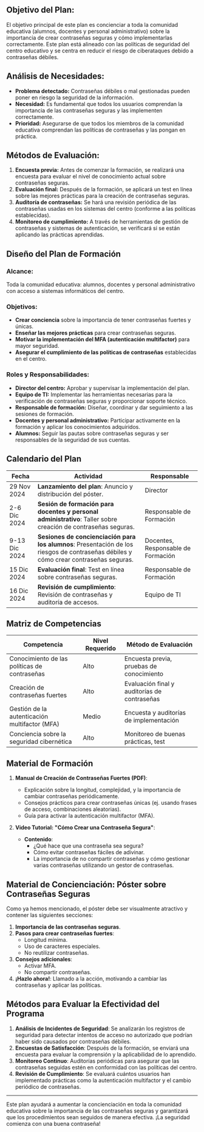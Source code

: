 ## Objetivo del Plan:
El objetivo principal de este plan es concienciar a toda la comunidad educativa (alumnos, docentes y personal administrativo) sobre la importancia de crear contraseñas seguras y cómo implementarlas correctamente. Este plan está alineado con las políticas de seguridad del centro educativo y se centra en reducir el riesgo de ciberataques debido a contraseñas débiles.

## Análisis de Necesidades:
- **Problema detectado:** Contraseñas débiles o mal gestionadas pueden poner en riesgo la seguridad de la información.
- **Necesidad:** Es fundamental que todos los usuarios comprendan la importancia de las contraseñas seguras y las implementen correctamente.
- **Prioridad:** Asegurarse de que todos los miembros de la comunidad educativa comprendan las políticas de contraseñas y las pongan en práctica.

## Métodos de Evaluación:
1. **Encuesta previa:** Antes de comenzar la formación, se realizará una encuesta para evaluar el nivel de conocimiento actual sobre contraseñas seguras.
2. **Evaluación final:** Después de la formación, se aplicará un test en línea sobre las mejores prácticas para la creación de contraseñas seguras.
3. **Auditoría de contraseñas:** Se hará una revisión periódica de las contraseñas usadas en los sistemas del centro (conforme a las políticas establecidas).
4. **Monitoreo de cumplimiento:** A través de herramientas de gestión de contraseñas y sistemas de autenticación, se verificará si se están aplicando las prácticas aprendidas.

## Diseño del Plan de Formación

### Alcance:
Toda la comunidad educativa: alumnos, docentes y personal administrativo con acceso a sistemas informáticos del centro.

### Objetivos:
- **Crear conciencia** sobre la importancia de tener contraseñas fuertes y únicas.
- **Enseñar las mejores prácticas** para crear contraseñas seguras.
- **Motivar la implementación del MFA (autenticación multifactor)** para mayor seguridad.
- **Asegurar el cumplimiento de las políticas de contraseñas** establecidas en el centro.

### Roles y Responsabilidades:
- **Director del centro:** Aprobar y supervisar la implementación del plan.
- **Equipo de TI:** Implementar las herramientas necesarias para la verificación de contraseñas seguras y proporcionar soporte técnico.
- **Responsable de formación:** Diseñar, coordinar y dar seguimiento a las sesiones de formación.
- **Docentes y personal administrativo:** Participar activamente en la formación y aplicar los conocimientos adquiridos.
- **Alumnos:** Seguir las pautas sobre contraseñas seguras y ser responsables de la seguridad de sus cuentas.

## Calendario del Plan

| **Fecha**           | **Actividad**                                                   | **Responsable**        |
|---------------------|-----------------------------------------------------------------|------------------------|
| 29 Nov 2024         | **Lanzamiento del plan**: Anuncio y distribución del póster.    | Director               |
| 2-6 Dic 2024        | **Sesión de formación para docentes y personal administrativo**: Taller sobre creación de contraseñas seguras. | Responsable de Formación |
| 9-13 Dic 2024       | **Sesiones de concienciación para los alumnos**: Presentación de los riesgos de contraseñas débiles y cómo crear contraseñas seguras. | Docentes, Responsable de Formación |
| 15 Dic 2024         | **Evaluación final**: Test en línea sobre contraseñas seguras.  | Responsable de Formación |
| 16 Dic 2024         | **Revisión de cumplimiento**: Revisión de contraseñas y auditoría de accesos. | Equipo de TI           |

## Matriz de Competencias

| **Competencia**                           | **Nivel Requerido** | **Método de Evaluación**               |
|-------------------------------------------|---------------------|----------------------------------------|
| Conocimiento de las políticas de contraseñas | Alto                | Encuesta previa, pruebas de conocimiento |
| Creación de contraseñas fuertes           | Alto                | Evaluación final y auditorías de contraseñas |
| Gestión de la autenticación multifactor (MFA) | Medio               | Encuesta y auditorías de implementación |
| Conciencia sobre la seguridad cibernética | Alto                | Monitoreo de buenas prácticas, test |

## Material de Formación

1. **Manual de Creación de Contraseñas Fuertes (PDF)**:
   - Explicación sobre la longitud, complejidad, y la importancia de cambiar contraseñas periódicamente.
   - Consejos prácticos para crear contraseñas únicas (ej. usando frases de acceso, combinaciones aleatorias).
   - Guía para activar la autenticación multifactor (MFA).

2. **Video Tutorial: "Cómo Crear una Contraseña Segura"**:
   - **Contenido**:
     - ¿Qué hace que una contraseña sea segura?
     - Cómo evitar contraseñas fáciles de adivinar.
     - La importancia de no compartir contraseñas y cómo gestionar varias contraseñas utilizando un gestor de contraseñas.

## Material de Concienciación: Póster sobre Contraseñas Seguras

Como ya hemos mencionado, el póster debe ser visualmente atractivo y contener las siguientes secciones:

1. **Importancia de las contraseñas seguras**.
2. **Pasos para crear contraseñas fuertes**:
   - Longitud mínima.
   - Uso de caracteres especiales.
   - No reutilizar contraseñas.
3. **Consejos adicionales**:
   - Activar MFA.
   - No compartir contraseñas.
4. **¡Hazlo ahora!**: Llamado a la acción, motivando a cambiar las contraseñas y aplicar las políticas.

## Métodos para Evaluar la Efectividad del Programa

1. **Análisis de Incidentes de Seguridad**: Se analizarán los registros de seguridad para detectar intentos de acceso no autorizado que podrían haber sido causados por contraseñas débiles.
2. **Encuestas de Satisfacción**: Después de la formación, se enviará una encuesta para evaluar la comprensión y la aplicabilidad de lo aprendido.
3. **Monitoreo Continuo**: Auditorías periódicas para asegurar que las contraseñas seguidas estén en conformidad con las políticas del centro.
4. **Revisión de Cumplimiento**: Se evaluará cuántos usuarios han implementado prácticas como la autenticación multifactor y el cambio periódico de contraseñas.

---

Este plan ayudará a aumentar la concienciación en toda la comunidad educativa sobre la importancia de las contraseñas seguras y garantizará que los procedimientos sean seguidos de manera efectiva. ¡La seguridad comienza con una buena contraseña!
